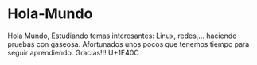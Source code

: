 # Hola-Mundo
Hola Mundo,
Estudiando temas interesantes: Linux, redes,... haciendo pruebas con gaseosa.
Afortunados unos pocos que tenemos tiempo para seguir aprendiendo.
Gracias!!!
U+1F40C
